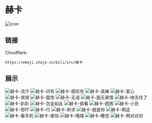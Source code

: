 # 赫卡
![icon](https://emoji.shojo.cn/bili/src/赫卡/icon.png)
## 链接
Cloudflare:
```
https://emoji.shojo.cn/bili/src/赫卡
```
## 展示
![赫卡-流汗](https://emoji.shojo.cn/bili/src/赫卡/赫卡-流汗.png)
![赫卡-问号](https://emoji.shojo.cn/bili/src/赫卡/赫卡-问号.png)
![赫卡-感叹号](https://emoji.shojo.cn/bili/src/赫卡/赫卡-感叹号.png)
![赫卡-真棒](https://emoji.shojo.cn/bili/src/赫卡/赫卡-真棒.png)
![赫卡-爱心](https://emoji.shojo.cn/bili/src/赫卡/赫卡-爱心.png)
![赫卡-哭哭](https://emoji.shojo.cn/bili/src/赫卡/赫卡-哭哭.png)
![赫卡-震惊](https://emoji.shojo.cn/bili/src/赫卡/赫卡-震惊.png)
![赫卡-无语](https://emoji.shojo.cn/bili/src/赫卡/赫卡-无语.png)
![赫卡-面无表情](https://emoji.shojo.cn/bili/src/赫卡/赫卡-面无表情.png)
![赫卡-快冻住了](https://emoji.shojo.cn/bili/src/赫卡/赫卡-快冻住了.png)
![赫卡-趴趴](https://emoji.shojo.cn/bili/src/赫卡/赫卡-趴趴.png)
![赫卡-怎会如此](https://emoji.shojo.cn/bili/src/赫卡/赫卡-怎会如此.png)
![赫卡-偷看](https://emoji.shojo.cn/bili/src/赫卡/赫卡-偷看.png)
![赫卡-困困](https://emoji.shojo.cn/bili/src/赫卡/赫卡-困困.png)
![赫卡-小丑](https://emoji.shojo.cn/bili/src/赫卡/赫卡-小丑.png)
![赫卡-惊吓](https://emoji.shojo.cn/bili/src/赫卡/赫卡-惊吓.png)
![赫卡-行](https://emoji.shojo.cn/bili/src/赫卡/赫卡-行.png)
![赫卡-祈求](https://emoji.shojo.cn/bili/src/赫卡/赫卡-祈求.png)
![赫卡-就是你](https://emoji.shojo.cn/bili/src/赫卡/赫卡-就是你.png)
![赫卡-啊这](https://emoji.shojo.cn/bili/src/赫卡/赫卡-啊这.png)
![赫卡-看手机](https://emoji.shojo.cn/bili/src/赫卡/赫卡-看手机.png)
![赫卡-害怕](https://emoji.shojo.cn/bili/src/赫卡/赫卡-害怕.png)
![赫卡-嘻嘻](https://emoji.shojo.cn/bili/src/赫卡/赫卡-嘻嘻.png)
![赫卡-睡觉](https://emoji.shojo.cn/bili/src/赫卡/赫卡-睡觉.png)
![赫卡-啊对对对](https://emoji.shojo.cn/bili/src/赫卡/赫卡-啊对对对.png)
